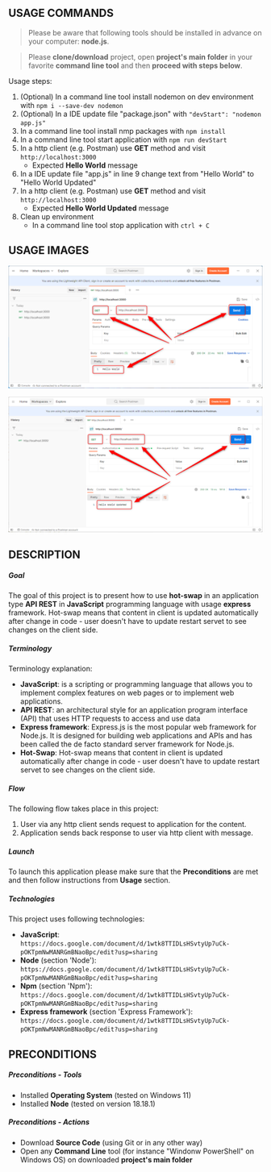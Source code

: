 USAGE COMMANDS
--------------

> Please be aware that following tools should be installed in advance on your computer: **node.js**. 

> Please **clone/download** project, open **project's main folder** in your favorite **command line tool** and then **proceed with steps below**. 

Usage steps:
1. (Optional) In a command line tool install nodemon on dev environment with `npm i --save-dev nodemon`
1. (Optional) In a IDE update file "package.json" with `"devStart": "nodemon app.js"`
1. In a command line tool install nmp packages with `npm install`
1. In a command line tool start application with `npm run devStart`
1. In a http client (e.g. Postman) use **GET** method and visit `http://localhost:3000`
   * Expected **Hello World** message
1. In a IDE update file "app.js" in line 9 change text from "Hello World" to "Hello World Updated"
1. In a http client (e.g. Postman) use **GET** method and visit `http://localhost:3000`
   * Expected **Hello World Updated** message   
1. Clean up environment 
     * In a command line tool stop application with `ctrl + C`


USAGE IMAGES
------------

![My Image](readme-images/image-01.png)

![My Image](readme-images/image-02.png)


DESCRIPTION
-----------

##### Goal
The goal of this project is to present how to use **hot-swap** in an application type **API REST** in **JavaScript** programming language with usage **express** framework. Hot-swap means that content in client is updated automatically after change in code - user doesn't have to update restart servet to see changes on the client side.

##### Terminology
Terminology explanation:
* **JavaScript**: is a scripting or programming language that allows you to implement complex features on web pages or to implement web applications.
* **API REST**: an architectural style for an application program interface (API) that uses HTTP requests to access and use data
* **Express framework**: Express.js is the most popular web framework for Node.js. It is designed for building web applications and APIs and has been called the de facto standard server framework for Node.js.
* **Hot-Swap**: Hot-swap means that content in client is updated automatically after change in code - user doesn't have to update restart servet to see changes on the client side.

##### Flow
The following flow takes place in this project:
1. User via any http client sends request to application for the content.
1. Application sends back response to user via http client with message.

##### Launch
To launch this application please make sure that the **Preconditions** are met and then follow instructions from **Usage** section.

##### Technologies
This project uses following technologies:
* **JavaScript**: `https://docs.google.com/document/d/1wtk8TTIDLsHSvtyUp7uCk-pOKTpmNwMANRGmBNaoBpc/edit?usp=sharing`
* **Node** (section 'Node'): `https://docs.google.com/document/d/1wtk8TTIDLsHSvtyUp7uCk-pOKTpmNwMANRGmBNaoBpc/edit?usp=sharing`
* **Npm** (section 'Npm'): `https://docs.google.com/document/d/1wtk8TTIDLsHSvtyUp7uCk-pOKTpmNwMANRGmBNaoBpc/edit?usp=sharing`
* **Express framework** (section 'Express Framework'): `https://docs.google.com/document/d/1wtk8TTIDLsHSvtyUp7uCk-pOKTpmNwMANRGmBNaoBpc/edit?usp=sharing`


PRECONDITIONS
-------------

##### Preconditions - Tools
* Installed **Operating System** (tested on Windows 11)
* Installed **Node** (tested on version 18.18.1)

##### Preconditions - Actions
* Download **Source Code** (using Git or in any other way) 
* Open any **Command Line** tool (for instance "Windonw PowerShell" on Windows OS) on downloaded **project's main folder**